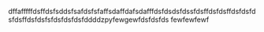 dffafffffdsffdsfsddsfsafdsfsfaffsdaffdafsdafffdsfdsdsfdssfdsffdsfdsffdsfdsfdsfdsffdsfdsfsfdsfdsfdsfddddzpyfewgewfdsfdsfds
fewfewfewf
